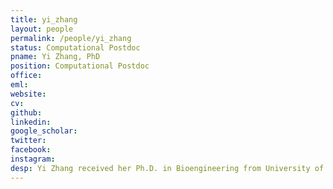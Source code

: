 ```yaml
---
title: yi_zhang
layout: people
permalink: /people/yi_zhang
status: Computational Postdoc
pname: Yi Zhang, PhD
position: Computational Postdoc
office: 
eml: 
website:
cv: 
github:
linkedin:
google_scholar: 
twitter: 
facebook: 
instagram:
desp: Yi Zhang received her Ph.D. in Bioengineering from University of Illinois at Urbana-Champaign in 2019. With expertise in statistical learning and human genetics, she focused on computational method development to understand cancer-associated genetic variants. She is currently a postdoctoral research fellow in Dr. Shirley Liu's lab at Dana-Farber Cancer Institute and Harvard University. Her research interests fall in the intersection of computational biology, machine learning and cancer genomics.
---
```

